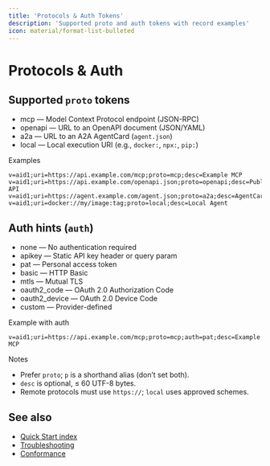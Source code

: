 ```yaml
---
title: 'Protocols & Auth Tokens'
description: 'Supported proto and auth tokens with record examples'
icon: material/format-list-bulleted
---
```


# Protocols & Auth

## Supported `proto` tokens

- mcp — Model Context Protocol endpoint (JSON-RPC)
- openapi — URL to an OpenAPI document (JSON/YAML)
- a2a — URL to an A2A AgentCard (`agent.json`)
- local — Local execution URI (e.g., `docker:`, `npx:`, `pip:`)

Examples

```text
v=aid1;uri=https://api.example.com/mcp;proto=mcp;desc=Example MCP
v=aid1;uri=https://api.example.com/openapi.json;proto=openapi;desc=Public API
v=aid1;uri=https://agent.example.com/agent.json;proto=a2a;desc=AgentCard
v=aid1;uri=docker://my/image:tag;proto=local;desc=Local Agent
```

## Auth hints (`auth`)

- none — No authentication required
- apikey — Static API key header or query param
- pat — Personal access token
- basic — HTTP Basic
- mtls — Mutual TLS
- oauth2_code — OAuth 2.0 Authorization Code
- oauth2_device — OAuth 2.0 Device Code
- custom — Provider-defined

Example with auth

```text
v=aid1;uri=https://api.example.com/mcp;proto=mcp;auth=pat;desc=Example MCP
```

Notes

- Prefer `proto`; `p` is a shorthand alias (don’t set both).
- `desc` is optional, ≤ 60 UTF-8 bytes.
- Remote protocols must use `https://`; `local` uses approved schemes.

## See also

- [Quick Start index](./quickstart/index.md)
- [Troubleshooting](./troubleshooting.md)
- [Conformance](./conformance.md)


